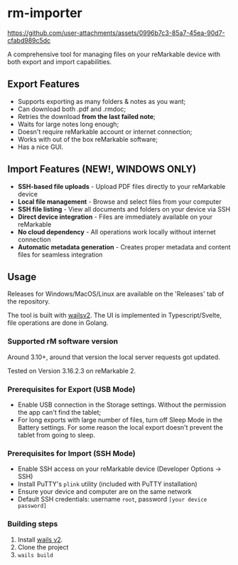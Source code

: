 # rm-importer

https://github.com/user-attachments/assets/0996b7c3-85a7-45ea-90d7-cfabd989c5dc

A comprehensive tool for managing files on your reMarkable device with both export and import capabilities.

## Export Features
* Supports exporting as many folders & notes as you want;
* Can download both .pdf and .rmdoc;
* Retries the download **from the last failed note**;
* Waits for large notes long enough;
* Doesn't require reMarkable account or internet connection;
* Works with out of the box reMarkable software;
* Has a nice GUI.

## Import Features (NEW!, WINDOWS ONLY)
* **SSH-based file uploads** - Upload PDF files directly to your reMarkable device
* **Local file management** - Browse and select files from your computer
* **SSH file listing** - View all documents and folders on your device via SSH
* **Direct device integration** - Files are immediately available on your reMarkable
* **No cloud dependency** - All operations work locally without internet connection
* **Automatic metadata generation** - Creates proper metadata and content files for seamless integration

## Usage
Releases for Windows/MacOS/Linux are available on the 'Releases' tab of the repository.

The tool is built with [wailsv2](https://github.com/wailsapp/wails). The UI is implemented in Typescript/Svelte, file operations are done in Golang.

### Supported rM software version
Around 3.10+, around that version the local server requests got updated.

Tested on Version 3.16.2.3 on reMarkable 2.

### Prerequisites for Export (USB Mode)
* Enable USB connection in the Storage settings. Without the permission the app can't find the tablet;
* For long exports with large number of files, turn off Sleep Mode in the Battery settings. For some reason the local export doesn't prevent the tablet from going to sleep.

### Prerequisites for Import (SSH Mode)
* Enable SSH access on your reMarkable device (Developer Options → SSH)
* Install PuTTY's `plink` utility (included with PuTTY installation)
* Ensure your device and computer are on the same network
* Default SSH credentials: username `root`, password `[your device password]`

### Building steps
1. Install [wails v2](https://wails.io/docs/gettingstarted/installation).
2. Clone the project
3. `wails build`
